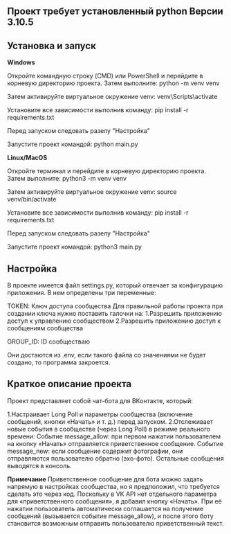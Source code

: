 ## Проект требует установленный python Версии 3.10.5

## Установка и запуск

**Windows** 

Откройте командную строку (CMD) или PowerShell и перейдите в корневую директорию проекта. Затем выполните:
python -m venv venv

Затем активируйте виртуальное окружение venv:
venv\Scripts\activate

Установите все зависимости выполнив команду:
pip install -r requirements.txt

Перед запуском следовать разелу "Настройка"

Запустите проект командой:
python main.py


**Linux/MacOS**

Откройте терминал и перейдите в корневую директорию проекта. Затем выполните:
python3 -m venv venv

Затем активируйте виртуальное окружение venv:
source venv/bin/activate

Установите все зависимости выполнив команду:
pip install -r requirements.txt

Перед запуском следовать разелу "Настройка"

Запустите проект командой:
python3 main.py


## Настройка
В проекте имеется файл settings.py, который отвечает за конфигурацию приложения. В нем определены три переменные:

TOKEN: Ключ доступа сообщества
Для правильной работы проекта при создании ключа нужно поставить галочки на:
1.Разрешить приложению доступ к управлению сообществом
2.Разрешить приложению доступ к сообщениям сообщества

GROUP_ID: ID сообществаю

Они достаются из .env, если такого файла со значениями не будет создано, то программа закроется.


## Краткое описание проекта
Проект представляет собой чат-бота для ВКонтакте, который:

1.Настраивает Long Poll и параметры сообщества (включение сообщений, кнопки «Начать» и т. д.) перед запуском.
2.Отслеживает новые события в сообществе (через Long Poll) в режиме реального времени:
Событие message_allow: при первом нажатии пользователем на кнопку «Начать» отправляется приветственное сообщение.
Событие message_new: если сообщение содержит фотографии, они отправляются пользователю обратно (эхо-фото). Остальные сообщения выводятся в консоль.

**Примечание**
Приветственное сообщение для бота можно задать напрямую в настройках сообщества, но я предположил, что требуется сделать это через код. Поскольку в VK API нет отдельного параметра для «приветственного сообщения», я добавил кнопку «Начать». При её нажатии пользователь автоматически соглашается на получение сообщений (вызывается событие message_allow), и после этого боту становится возможным отправить пользователю приветственный текст.